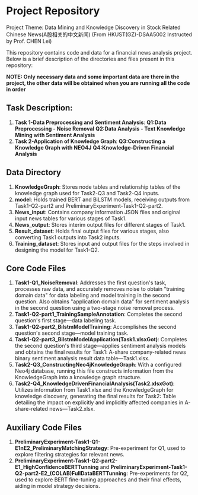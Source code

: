 # Project Repository

Project Theme: Data Mining and Knowledge Discovery in Stock Related Chinese News(A股相关的中文新闻)
(From HKUST(GZ)-DSAA5002 Instructed by Prof. CHEN Lei)

This repository contains code and data for a financial news analysis project. Below is a brief description of the directories and files present in this repository:

**NOTE: Only necessary data and some important data are there in the project, the other data will be obtained when you are running all the code in order**

## Task Description:
1. **Task 1-Data Preprocessing and Sentiment Analysis**:
   **Q1:Data Preprocessing - Noise Removal**
   **Q2:Data Analysis - Text Knowledge Mining with Sentiment Analysis**
2. **Task 2-Application of Knowledge Graph**:
   **Q3:Constructing a Knowledge Graph with NEO4J**
   **Q4:Knowledge-Driven Financial Analysis**


## Data Directory
1. **KnowledgeGraph**: Stores node tables and relationship tables of the knowledge graph used for Task2-Q3 and Task2-Q4 inputs.
2. **model**: Holds trained BERT and BiLSTM models, receiving outputs from Task1-Q2-part2 and PreliminaryExperiment-Task1-Q2-part2.
3. **News_input**: Contains company information JSON files and original input news tables for various stages of Task1.
4. **News_output**: Stores interim output files for different stages of Task1.
5. **Result_dataset**: Holds final output files for various stages, also converting Task1 outputs into Task2 inputs.
6. **Training_dataset**: Stores input and output files for the steps involved in designing the model for Task1-Q2.

## Core Code Files
1. **Task1-Q1_NoiseRemoval**: Addresses the first question's task, processes raw data, and accurately removes noise to obtain "training domain data" for data labeling and model training in the second question. Also obtains "application domain data" for sentiment analysis in the second question using a two-stage noise removal process.
2. **Task1-Q2-part1_TrainingSampleAnnotation**: Completes the second question's first stage—data labeling task.
3. **Task1-Q2-part2_BilstmModelTraining**: Accomplishes the second question's second stage—model training task.
4. **Task1-Q2-part3_BilstmModelApplication(Task1.xlsxGot)**: Completes the second question's third stage—applies sentiment analysis models and obtains the final results for Task1: A-share company-related news binary sentiment analysis result data table—Task1.xlsx.
5. **Task2-Q3_ConstructingNeo4jKnowledgeGraph**: With a configured Neo4j database, running this file constructs information from the KnowledgeGraph into a knowledge graph structure.
6. **Task2-Q4_KnowledgeDrivenFinancialAnalysis(Task2.xlsxGot)**: Utilizes information from Task1.xlsx and the KnowledgeGraph for knowledge discovery, generating the final results for Task2: Table detailing the impact on explicitly and implicitly affected companies in A-share-related news—Task2.xlsx.

## Auxiliary Code Files
1. **PreliminaryExperiment-Task1-Q1-E1nE2_PreliminaryMatchingStrategy**: Pre-experiment for Q1, used to explore filtering strategies for relevant news.
2. **PreliminaryExperiment-Task1-Q2-part2-E1_HighConfidenceBERTTunning** and **PreliminaryExperiment-Task1-Q2-part2-E2_(COLAB)FullDataBERTTunning**: Pre-experiments for Q2, used to explore BERT fine-tuning approaches and their final effects, aiding in model strategy decisions.
